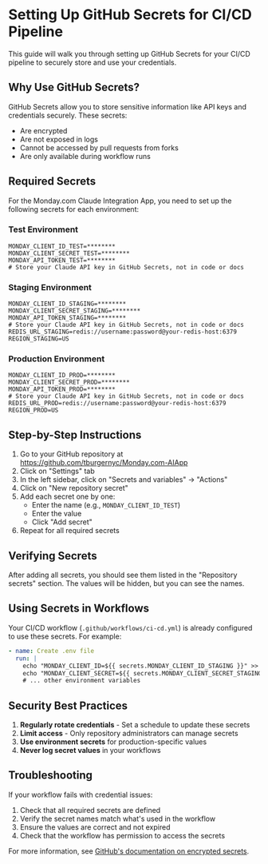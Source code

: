 # Setting Up GitHub Secrets for CI/CD Pipeline

This guide will walk you through setting up GitHub Secrets for your CI/CD pipeline to securely store and use your credentials.

## Why Use GitHub Secrets?

GitHub Secrets allow you to store sensitive information like API keys and credentials securely. These secrets:
- Are encrypted
- Are not exposed in logs
- Cannot be accessed by pull requests from forks
- Are only available during workflow runs

## Required Secrets

For the Monday.com Claude Integration App, you need to set up the following secrets for each environment:

### Test Environment

```
MONDAY_CLIENT_ID_TEST=********
MONDAY_CLIENT_SECRET_TEST=********
MONDAY_API_TOKEN_TEST=********
# Store your Claude API key in GitHub Secrets, not in code or docs
```

### Staging Environment

```
MONDAY_CLIENT_ID_STAGING=********
MONDAY_CLIENT_SECRET_STAGING=********
MONDAY_API_TOKEN_STAGING=********
# Store your Claude API key in GitHub Secrets, not in code or docs
REDIS_URL_STAGING=redis://username:password@your-redis-host:6379
REGION_STAGING=US
```

### Production Environment

```
MONDAY_CLIENT_ID_PROD=********
MONDAY_CLIENT_SECRET_PROD=********
MONDAY_API_TOKEN_PROD=********
# Store your Claude API key in GitHub Secrets, not in code or docs
REDIS_URL_PROD=redis://username:password@your-redis-host:6379
REGION_PROD=US
```

## Step-by-Step Instructions

1. Go to your GitHub repository at https://github.com/tburgernyc/Monday.com-AIApp
2. Click on "Settings" tab
3. In the left sidebar, click on "Secrets and variables" → "Actions"
4. Click on "New repository secret"
5. Add each secret one by one:
   - Enter the name (e.g., `MONDAY_CLIENT_ID_TEST`)
   - Enter the value
   - Click "Add secret"
6. Repeat for all required secrets

## Verifying Secrets

After adding all secrets, you should see them listed in the "Repository secrets" section. The values will be hidden, but you can see the names.

## Using Secrets in Workflows

Your CI/CD workflow (`.github/workflows/ci-cd.yml`) is already configured to use these secrets. For example:

```yaml
- name: Create .env file
  run: |
    echo "MONDAY_CLIENT_ID=${{ secrets.MONDAY_CLIENT_ID_STAGING }}" >> .env
    echo "MONDAY_CLIENT_SECRET=${{ secrets.MONDAY_CLIENT_SECRET_STAGING }}" >> .env
    # ... other environment variables
```

## Security Best Practices

1. **Regularly rotate credentials** - Set a schedule to update these secrets
2. **Limit access** - Only repository administrators can manage secrets
3. **Use environment secrets** for production-specific values
4. **Never log secret values** in your workflows

## Troubleshooting

If your workflow fails with credential issues:

1. Check that all required secrets are defined
2. Verify the secret names match what's used in the workflow
3. Ensure the values are correct and not expired
4. Check that the workflow has permission to access the secrets

For more information, see [GitHub's documentation on encrypted secrets](https://docs.github.com/en/actions/security-guides/encrypted-secrets).
